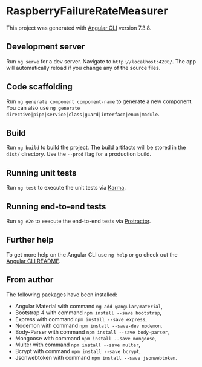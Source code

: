 # RaspberryFailureRateMeasurer

This project was generated with [Angular CLI](https://github.com/angular/angular-cli) version 7.3.8.

## Development server

Run `ng serve` for a dev server. Navigate to `http://localhost:4200/`. The app will automatically reload if you change any of the source files.

## Code scaffolding

Run `ng generate component component-name` to generate a new component. You can also use `ng generate directive|pipe|service|class|guard|interface|enum|module`.

## Build

Run `ng build` to build the project. The build artifacts will be stored in the `dist/` directory. Use the `--prod` flag for a production build.

## Running unit tests

Run `ng test` to execute the unit tests via [Karma](https://karma-runner.github.io).

## Running end-to-end tests

Run `ng e2e` to execute the end-to-end tests via [Protractor](http://www.protractortest.org/).

## Further help

To get more help on the Angular CLI use `ng help` or go check out the [Angular CLI README](https://github.com/angular/angular-cli/blob/master/README.md).

## From author

The following packages have been installed:
- Angular Material with command `ng add @angular/material`,
- Bootstrap 4 with command `npm install --save bootstrap`,
- Express with command `npm install --save express`,
- Nodemon with command `npm install --save-dev nodemon`,
- Body-Parser with command `npm install --save body-parser`,
- Mongoose with command `npm install --save mongoose`,
- Multer with command `npm install --save multer`,
- Bcrypt with command `npm install --save bcrypt`,
- Jsonwebtoken with command `npm install --save jsonwebtoken`.
